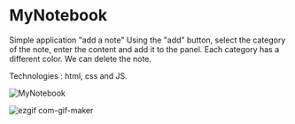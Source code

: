 # MyNotebook

 
Simple application  "add a note"
Using the "add" button, select the category of the note, enter the content and add it to the panel. Each category has a different color. We can delete the note. 

Technologies : html, css and JS.

![MyNotebook](https://user-images.githubusercontent.com/59742201/104838578-15563800-58bc-11eb-98a7-b28dbb571a83.png)


![ezgif com-gif-maker](https://user-images.githubusercontent.com/59742201/106279277-737c0700-623c-11eb-91b1-81619e8c807e.gif)
